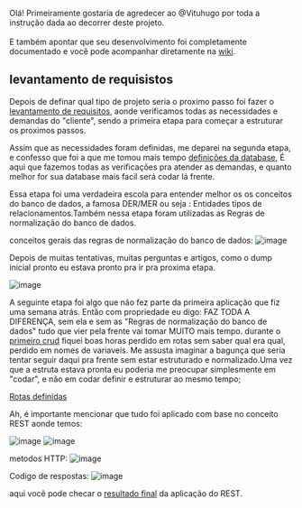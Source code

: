 Olá! Primeiramente gostaria de agredecer ao @Vituhugo por toda a instrução dada ao decorrer deste projeto. <br>
<br>
E também apontar que seu desenvolvimento foi completamente documentado e você pode acompanhar diretamente na  <a href="https://github.com/vituhugo/pizzeria/wiki">wiki</a>.


 <h2>levantamento de requisistos </h2>
Depois de definar qual tipo de projeto seria o proximo passo foi fazer o <a href="https://github.com/vituhugo/pizzeria/wiki/Requirements-gathering ">levantamento de requisitos</a>, aonde verificamos todas as necessidades e demandas do "cliente", sendo a primeira etapa para começar a estruturar os proximos passos.


Assim que as necessidades foram definidas, me deparei na segunda etapa, e confesso que foi a que me tomou mais tempo  <a href="https://github.com/vituhugo/pizzeria/wiki/Database-definition">definições da database</a>, É aqui que fazemos todas as verificações pra atender as demandas, e quanto melhor for sua database mais facil será codar lá frente.

Essa etapa foi uma verdadeira escola para entender melhor os os conceitos do banco de dados, a famosa DER/MER ou seja : Entidades tipos de relacionamentos.Também nessa etapa foram utilizadas as Regras de normalização do banco de dados.

conceitos gerais das regras de normalização do banco de dados: 
![image](https://user-images.githubusercontent.com/108551838/185192385-cdd64e64-24e1-41a3-9729-3bdd859c6917.png)


Depois de muitas tentativas, muitas perguntas e artigos, como o dump inicial pronto eu estava pronto pra ir pra proxima etapa.

![image](https://user-images.githubusercontent.com/108551838/185193246-f0dec7d0-fcf2-46ba-a4b6-6c8fb1af924a.png)


A seguinte etapa foi algo que não fez parte da primeira aplicação que fiz uma semana atrás. Então com propriedade eu digo: FAZ TODA A DIFERENÇA,
sem ela e sem as "Regras de normalização do banco de dados" tudo que vier pela frente vai tomar MUITO mais tempo.
durante o <a href="">primeiro crud</a> fiquei boas horas perdido em rotas sem saber qual era qual, perdido em nomes de variaveis.
Me assusta imaginar a bagunça que seria tentar seguir daqui pra frente sem estar estruturado e normalizado.Uma vez que a estruta estava pronta eu poderia me preocupar simplesmente em "codar", e não em codar definir e estruturar ao mesmo tempo;

<a href="https://github.com/vituhugo/pizzeria/wiki/Routes-definitions">Rotas definidas</a>

Ah, é importante mencionar que tudo foi aplicado com base no conceito REST aonde temos:

![image](https://user-images.githubusercontent.com/108551838/185195696-9c999206-a5ee-434d-a8d1-d4f498429136.png)
![image](https://user-images.githubusercontent.com/108551838/185195787-19412c03-3ef3-49e5-acbb-f1a445088630.png)

metodos HTTP:
![image](https://user-images.githubusercontent.com/108551838/185195964-1568d6b6-71d5-42a6-a5ff-318f85075e47.png)

Codigo de respostas:
![image](https://user-images.githubusercontent.com/108551838/185196034-4f18521e-1773-4a0a-a30d-480fd3deb72e.png)


 
aqui você pode checar o <a href="https://documenter.getpostman.com/view/2650664/VUjQm4Zw">resultado final</a> da aplicação do REST. 




